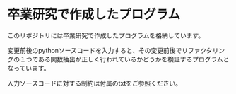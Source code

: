 # 卒業研究で作成したプログラム

このリポジトリには卒業研究で作成したプログラムを格納しています。

変更前後のpythonソースコードを入力すると、その変更前後でリファクタリングの１つである関数抽出が正しく行われているかどうかを検証するプログラムとなっています。

入力ソースコードに対する制約は付属のtxtをご参照ください。
